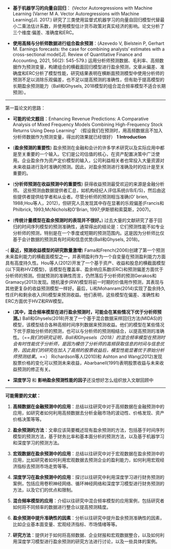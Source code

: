 - **基于机器学习的向量自回归**： (Vector Autoregressions with Machine Learning (Varner M A. Vector Autoregressions with Machine Learning[J]. 2017.)
研究了三类使用监督式机器学习的向量自回归模型代替最小二乘法估计系数，并使用模型估计货币政策对真实经济的影响。论文分析了三个维度:偏差、准确度和ERC。

- **使用高频与分析师数据进行组合盈余预测**：(Azevedo V, Bielstein P, Gerhart M. Earnings forecasts: the case for combining analysts’ estimates with a cross-sectional model[J]. Review of Quantitative Finance and Accounting, 2021, 56(2): 545-579.)
运用分析师预测数据、毛利率、高频数据作为预测变量，构建组合的横截面回归模型进行盈余预测，文章从偏差、准确度和ERC分析了模型性能，研究结果表明在横断面预测模型中使用分析师的预测不足以消除乐观偏差，也不足以提高预测的准确性，但有助于提高模型的长期盈余预测能力（Ball和Ghysels, 2018模型的组合混合频率模型不适合长期预测）。

---
第一篇论文的思路：

- **可能的论文题目**：Enhancing Revenue Predictions: A Comparative Analysis of Mixed Frequency Models Combining High-Frequency Stock Returns Using Deep Learning"
（假设我们在预测时，用高频数据且不加入分析师数据作为预测变量，得出的效果就已经很好）
 **1 Introduction**
- (**盈余预测的重要性**)
盈余预测在金融和会计的许多学术研究以及实际应用中都是至关重要的一个输入。它们是公司估值的核心，在资产配置决策中广泛使用。企业盈余作为资产定价模型的输入，公司利益相关者也常投入大量资源对未来收益进行及时准确的预测。因此，对盈余预测进行准确及时的估计是至关重要的。

- (**分析师预测在收益预测中的重要性**)
获得收益预测最受欢迎的来源是金融分析师。 这些预测由数据提供者汇总，如机构经纪人评估系统(I/B/E/S)，然后由这些提供者提供给学者和从业者。尽管分析师的预测相当准确(O' brien, 1988;Hou等人，2012)，但研究人员发现其中存在显著的乐观偏差(Francis和Philbrick, 1993;McNichols和O'Brian, 1997;伊斯顿和索莫斯，2007)。

- (**传统计量模型在盈余预测时的表现并不很好。**) 
过去大量的文献研究了基于回归的时间序列模型的预测准确性，通常得出的结论是：它们预测性能不如专业分析师的预测，特别是在一个季度或短期的预测范围内。这是因为分析师比仅基于会计数据的预测具有时间和信息优势(Ball和Ghysels, 2018)。

-( **最近，预测收益模型的研究数量激增**)
Fama和French(2006)创建了第一个预测未来盈利能力的横截面模型之一，并表明盈利作为一个自变量在预测盈利能力方面具有高度持久性。Hou等人(2012)开发了一个基于资产、收益和股息的横截面模型(以下简称HVZ模型)，该模型在覆盖率、盈余响应系数(ERC)和预测偏差方面优于分析师的预测。但就预测的准确性而言，仍然落后于分析师的预测Gerakos和Gramacy(2013)发现。随机漫步(RW)模型将前一时期的价值用作预测，其表现与其他更复杂的收益预测模型一样好。最后，Li和Mohanram(2014)实现了盈余持久性(EP)和剩余收入(RI)模型来预测收益。他们表明，这些模型在偏差、准确性和ERC方面优于HVZ和RW模型。

- (**其中，混合频率模型在进行盈余预测时，可能会在某些情况下优于分析师预测。**) Ball和Ghysels(2018)开发了一个基于混合数据采样回归方法(MIDAS)的模型，该模型结合各种高频时间序列数据来预测收益。他们的模型在某些情况下优于原始分析师的预测，也可以与分析师的预测相结合，以提高预测的准确性。（==*我们的研究证明，Ball和Ghyesels（2018）的混合频率模型在预测时会有时性能优于分析师，是因为模仿了分析师的高频获取信息的时间与信息优势，因此我们的研究在加入了高频的股票收益后，模型性能显著优于原始分析师预测结果*。==）
  Richardson等人(2010)和 Ashton and Wang(2012)发现股票价格的变化可以预测未来收益，Abarbanell(1991)表明股票收益与未来收益预测的修正有关。

- **深度学习** 和 **影响盈余预测性能的因子**还没想好怎么组织放入文献回顾中
---
**可能需要的文献：**
1.  **高频数据在金融预测中的应用**：总结以往研究中对于高频数据在金融预测中的应用，如研究者如何利用高频数据去分析金融市场的波动性、价格发现、资产价格决策等等。
    
2.  **盈余预测的方法**：文章应该简要概述现有盈余预测的方法，包括基于时间序列模型的预测方法，基于财务比率和基本面分析的预测方法，以及基于机器学习和深度学习的预测方法。
    
3.  **宏观数据在盈余预测中的应用**：总结以往研究中对于宏观数据在盈余预测中的应用，比如研究者如何利用宏观数据去预测企业的盈利能力，如何利用宏观经济指标去预测市场走势等等。
    
4.  **深度学习在盈余预测中的应用**：探讨以往研究中利用深度学习进行财务预测的案例，包括应用卷积神经网络、循环神经网络和深度学习模型进行财务预测的方法，以及它们的优点和限制。
    
5.  **混合频率模型的应用**：介绍以往研究中混合频率模型的应用案例，包括研究者如何将不同频率的数据进行整合以提高预测精度。
    
6.  **盈余预测中提升准确性的因素**：分析以往研究中提升盈余预测准确性的因素，比如企业基本面变量、宏观经济指标、市场情绪等等。
    
7.  **研究方法**：提供对于如何将高频数据、企业财报和宏观数据整合，以及如何利用深度学习模型进行盈余预测的研究方法进行讨论，以及一些具体的案例。